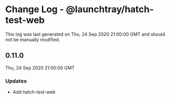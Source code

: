 # Change Log - @launchtray/hatch-test-web

This log was last generated on Thu, 24 Sep 2020 21:00:00 GMT and should not be manually modified.

## 0.11.0
Thu, 24 Sep 2020 21:00:00 GMT

### Updates

- Add hatch-test-web

